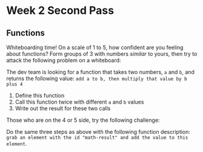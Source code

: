 # Week 2 Second Pass

## Functions

Whiteboarding time!  On a scale of 1 to 5, how confident are you feeling about functions?  Form groups of 3 with numbers *similar* to yours, then try to attack the following problem on a whiteboard:

The dev team is looking for a function that takes two numbers, `a` and `b`, and returns the following value: `add a to b, then multiply that value by b plus 4`

1. Define this function
2. Call this function twice with different `a` and `b` values
3. Write out the result for these two calls

Those who are on the 4 or 5 side, try the following challenge:

Do the same three steps as above with the following function description: `grab an element with the id "math-result" and add the value to this element`.

